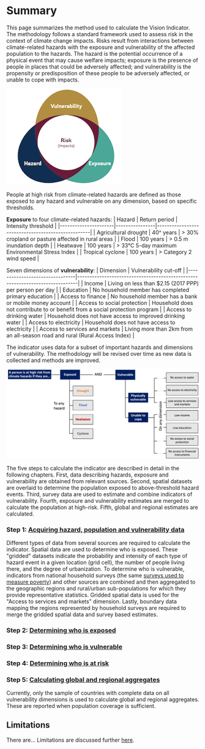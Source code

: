 # Summary

This page summarizes the method used to calculate the Vision Indicator. The methodology follows a standard framework used to assess risk in the context of climate change impacts. Risks result from interactions between climate-related hazards with the exposure and vulnerability of the affected population to the hazards. The hazard is the potential occurrence of a physical event that may cause welfare impacts; exposure is the presence of people in places that could be adversely affected; and vulnerability is the propensity or predisposition of these people to be adversely affected, or unable to cope with impacts. 

![Framework](images/framework.png "Framework")

People at high risk from climate-related hazards are defined as those exposed to any hazard and vulnerable on any dimension, based on specific thresholds. 

**Exposure** to four climate-related hazards: 
| Hazard               | Return period  | Intensity threshold                               |
|----------------------|----------------|---------------------------------------------------|
| Agricultural drought | 40^ years      | > 30% cropland or pasture affected in rural areas |
| Flood                | 100 years      | > 0.5 m inundation depth                          |
| Heatwave             | 100 years      | > 33°C 5-day maximum Environmental Stress Index   |
| Tropical cyclone     | 100 years      | > Category 2 wind speed                           |

Seven dimensions of **vulnerability**:
| Dimension                      | Vulnerability cut-off                                                        |
|--------------------------------|------------------------------------------------------------------------------|
| Income                         | Living on less than $2.15 (2017 PPP) per person per day                      |
| Education                      | No household member has completed primary education                          |
| Access to finance              | No household member has a bank or mobile money account                       |
| Access to social protection    | Household does not contribute to or benefit from a social protection program |
| Access to drinking water       | Household does not have access to improved drinking water                    |
| Access to electricity          | Household does not have access to electricity                                |
| Access to services and markets | Living more than 2km from an all-season road and rural (Rural Access Index)  |

The indicator uses data for a subset of important hazards and dimensions of vulnerability. The methodology will be revised over time as new data is collected and methods are improved.


![Summary](images/summary.png "Summary of method")

The five steps to calculate the indicator are described in detail in the following chapters. First, data describing hazards, exposure and vulnerability are obtained from relevant sources. Second, spatial datasets are overlaid to determine the population exposed to above-threshold hazard events. Third, survey data are used to estimate and combine indicators of vulnerability. Fourth, exposure and vulnerability estimates are merged to calculate the population at high-risk. Fifth, global and regional estimates are calculated. 

### Step 1: [Acquiring hazard, population and vulnerability data](1_data)

Different types of data from several sources are required to calculate the indicator. Spatial data are used to determine who is exposed. These "gridded" datasets indicate the probability and intensity of each type of hazard event in a given location (grid cell), the number of people living there, and the degree of urbanization. To determine who is vulnerable, indicators from national household surveys (the same [surveys used to measure poverty](https://datanalytics.worldbank.org/PIP-Methodology/acquiring.html#selection)) and other sources are combined and then aggregated to the geographic regions and rural/urban sub-populations for which they provide representative statistics. Gridded spatial data is used for the "Access to services and markets" dimension. Lastly, boundary data mapping the regions represented by household surveys are required to merge the gridded spatial data and survey based estimates.

### Step 2: [Determining who is exposed](2_exposure)



### Step 3: [Determining who is vulnerable](3_vulnerability)



### Step 4: [Determining who is at risk](4_risk)



### Step 5: [Calculating global and regional aggregates](5_aggregates)
Currently, only the sample of countries with complete data on all vulnerability dimensions is used to calculate global and regional aggregates. These are reported when population coverage is sufficient.


## Limitations
There are... Limitations are discussed further [here](limitations).
